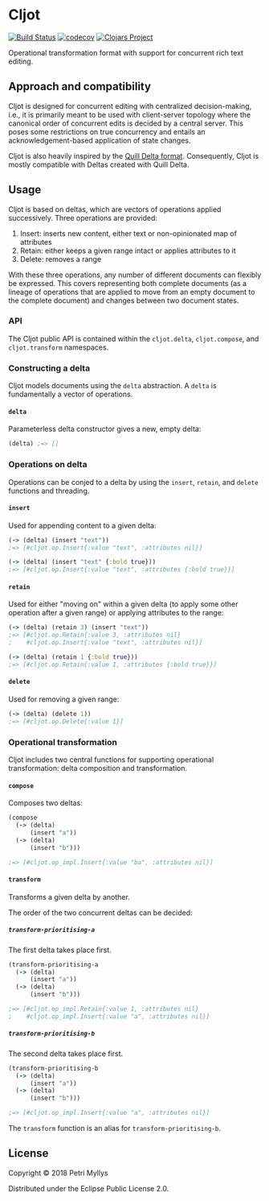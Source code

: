 # Cljot

[![Build Status](https://travis-ci.com/Pietrorossellini/cljot.svg?branch=master)](https://travis-ci.com/Pietrorossellini/cljot)
[![codecov](https://codecov.io/gh/Pietrorossellini/cljot/branch/master/graph/badge.svg)](https://codecov.io/gh/Pietrorossellini/cljot)
[![Clojars Project](https://img.shields.io/clojars/v/cljot.svg)](https://clojars.org/cljot)

Operational transformation format with support for concurrent rich text editing.

## Approach and compatibility

Cljot is designed for concurrent editing with centralized decision-making,
i.e., it is primarily meant to be used with client-server topology where the canonical order of concurrent edits is decided by a central server.
This poses some restrictions on true concurrency and entails an acknowledgement-based application of state changes.

Cljot is also heavily inspired by the [Quill Delta format](https://github.com/quilljs/delta).
Consequently, Cljot is mostly compatible with Deltas created with Quill Delta.

## Usage

Cljot is based on deltas, which are vectors of operations applied successively.
Three operations are provided:
1) Insert: inserts new content, either text or non-opinionated map of attributes
2) Retain: either keeps a given range intact or applies attributes to it
3) Delete: removes a range

With these three operations, any number of different documents can flexibly be expressed.
This covers representing both complete documents (as a lineage of operations that are applied to move from an empty document to the complete document)
and changes between two document states.

### API

The Cljot public API is contained within the `cljot.delta`, `cljot.compose`, and `cljot.transform` namespaces.

### Constructing a delta

Cljot models documents using the `delta` abstraction.
A `delta` is fundamentally a vector of operations.

#### `delta`
Parameterless delta constructor gives a new, empty delta:
  
```clojure
(delta) ;=> []
```

### Operations on delta

Operations can be conjed to a delta by using the `insert`, `retain`, and `delete` functions and threading.

#### `insert`
Used for appending content to a given delta:

```clojure
(-> (delta) (insert "text"))
;=> [#cljot.op.Insert{:value "text", :attributes nil}]

(-> (delta) (insert "text" {:bold true}))
;=> [#cljot.op.Insert{:value "text", :attributes {:bold true}}]
```

#### `retain`
Used for either "moving on" within a given delta (to apply some other operation after a given range)
or applying attributes to the range:

```clojure
(-> (delta) (retain 3) (insert "text")) 
;=> [#cljot.op.Retain{:value 3, :attributes nil}
;    #cljot.op.Insert{:value "text", :attributes nil}]

(-> (delta) (retain 1 {:bold true}))
;=> [#cljot.op.Retain{:value 1, :attributes {:bold true}}]
```

#### `delete`
Used for removing a given range:

```clojure
(-> (delta) (delete 1))
;=> [#cljot.op.Delete{:value 1}]
```

### Operational transformation

Cljot includes two central functions for supporting operational transformation: delta composition and transformation.

#### `compose`
Composes two deltas:

```clojure
(compose
  (-> (delta)
      (insert "a"))
  (-> (delta)
      (insert "b")))

;=> [#cljot.op_impl.Insert{:value "ba", :attributes nil}]
```

#### `transform`
Transforms a given delta by another.

The order of the two concurrent deltas can be decided:

##### `transform-prioritising-a`
The first delta takes place first.

```clojure
(transform-prioritising-a
  (-> (delta)
      (insert "a"))
  (-> (delta)
      (insert "b")))

;=> [#cljot.op_impl.Retain{:value 1, :attributes nil}
;    #cljot.op_impl.Insert{:value "a", :attributes nil}]
```

##### `transform-prioritising-b`
The second delta takes place first.

```clojure
(transform-prioritising-b
  (-> (delta)
      (insert "a"))
  (-> (delta)
      (insert "b")))

;=> [#cljot.op_impl.Insert{:value "a", :attributes nil}]
```

The `transform` function is an alias for `transform-prioritising-b`.

## License

Copyright © 2018 Petri Myllys

Distributed under the Eclipse Public License 2.0.
